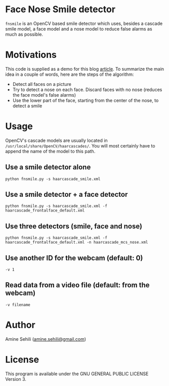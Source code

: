 # Face Nose Smile detector
`fnsmile` is an OpenCV based smile detector which uses, besides a cascade smile model, a face model and a nose model to reduce false alarms as much as possible.

# Motivations
This code is supplied as a demo for this blog [article](https://aminesehili.wordpress.com/2015/09/20/smile-detection-with-opencv-the-nose-trick/). To summarize the main idea in a couple of words, here are the steps of the algorithm:
 
 - Detect all faces on a picture
 - Try to detect a nose on each face. Discard faces with no nose (reduces the face model's false alarms)
 - Use the lower part of the face, starting from the center of the nose, to detect a smile

# Usage
OpenCV's cascade models are usually located in `/usr/local/share/OpenCV/haarcascades/`. You will most certainly have to append the name of the model to this path.

## Use a smile detector alone
    python fnsmile.py -s haarcascade_smile.xml
 
 
## Use a smile detector + a face detector
    python fnsmile.py -s haarcascade_smile.xml -f haarcascade_frontalface_default.xml
   
## Use three detectors (smile, face and nose)
    python fnsmile.py -s haarcascade_smile.xml -f haarcascade_frontalface_default.xml -n haarcascade_mcs_nose.xml

## Use another ID for the webcam (default: 0)
    -v 1 

## Read data from a video file (default: from the webcam)
    -v filename


# Author
Amine Sehili (<amine.sehili@gmail.com>)

# License
This program is available under the GNU GENERAL PUBLIC LICENSE Version 3.
